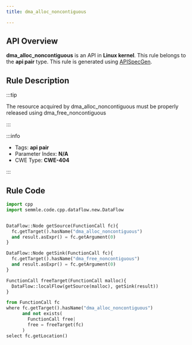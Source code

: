```yaml
---
title: dma_alloc_noncontiguous

---
```



## API Overview
**dma_alloc_noncontiguous** is an API in **Linux kernel**. This rule belongs to the **api pair** type. This rule is generated using [APISpecGen](../../tools/APISpecGen).
## Rule Description

:::tip

The resource acquired by dma_alloc_noncontiguous must be properly released using dma_free_noncontiguous

:::

:::info

- Tags: **api pair**
- Parameter Index: **N/A**
- CWE Type: **CWE-404**

:::

## Rule Code
```python
import cpp
import semmle.code.cpp.dataflow.new.DataFlow


DataFlow::Node getSource(FunctionCall fc){
  fc.getTarget().hasName("dma_alloc_noncontiguous")
  and result.asExpr() = fc.getArgument(0)
}

DataFlow::Node getSink(FunctionCall fc){
  fc.getTarget().hasName("dma_free_noncontiguous")
  and result.asExpr() = fc.getArgument(0)
}

FunctionCall freeTarget(FunctionCall malloc){
  DataFlow::localFlow(getSource(malloc), getSink(result))
}

from FunctionCall fc
where fc.getTarget().hasName("dma_alloc_noncontiguous")
      and not exists(
        FunctionCall free| 
        free = freeTarget(fc)
      )
select fc.getLocation()

    
```